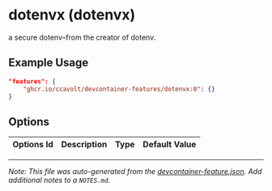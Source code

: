 
# dotenvx (dotenvx)

a secure dotenv–from the creator of dotenv.

## Example Usage

```json
"features": {
    "ghcr.io/ccavolt/devcontainer-features/dotenvx:0": {}
}
```

## Options

| Options Id | Description | Type | Default Value |
|-----|-----|-----|-----|




---

_Note: This file was auto-generated from the [devcontainer-feature.json](https://github.com/ccavolt/devcontainer-features/blob/main/src/dotenvx/devcontainer-feature.json).  Add additional notes to a `NOTES.md`._
